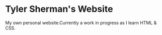 # Tyler Sherman's Website

My own personal website.Currently a work in progress as I learn HTML & CSS.
